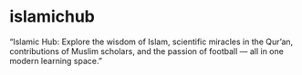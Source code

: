 # islamichub
“Islamic Hub: Explore the wisdom of Islam, scientific miracles in the Qur’an, contributions of Muslim scholars, and the passion of football — all in one modern learning space.”
